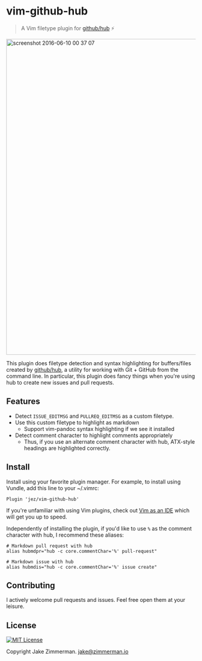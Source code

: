 # vim-github-hub

> A Vim filetype plugin for [github/hub][hub] :zap:

<img width="837" alt="screenshot 2016-06-10 00 37 07" src="https://cloud.githubusercontent.com/assets/5544532/15957334/4ed0c8b8-2ea3-11e6-8bbc-2d0aec88ad40.png">

This plugin does filetype detection and syntax highlighting for buffers/files
created by [github/hub][hub], a utility for working with Git + GitHub
from the command line. In particular, this plugin does fancy things when you're
using hub to create new issues and pull requests.


## Features

- Detect `ISSUE_EDITMSG` and `PULLREQ_EDITMSG` as a custom filetype.
- Use this custom filetype to highlight as markdown
  - Support vim-pandoc syntax highlighting if we see it installed
- Detect comment character to highlight comments appropriately
  - Thus, if you use an alternate comment character with hub, ATX-style headings
    are highlighted correctly.


## Install

Install using your favorite plugin manager. For example, to install using
Vundle, add this line to your ~/.vimrc:

```
Plugin 'jez/vim-github-hub'
```

If you're unfamiliar with using Vim plugins, check out [Vim as an IDE][vim-ide] which
will get you up to speed.

Independently of installing the plugin, if you'd like to use `%` as the comment
character with hub, I recommend these aliases:

```shell
# Markdown pull request with hub
alias hubmdpr="hub -c core.commentChar='%' pull-request"

# Markdown issue with hub
alias hubmdis="hub -c core.commentChar='%' issue create"
```

## Contributing

I actively welcome pull requests and issues. Feel free open them at your
leisure.


## License

[![MIT License](https://img.shields.io/badge/license-MIT-blue.svg)](https://jez.io/MIT-LICENSE.txt)

Copyright Jake Zimmerman. <jake@zimmerman.io>

[hub]: https://github.com/github/hub
[vim-ide]: https://github.com/jez/vim-as-an-ide
